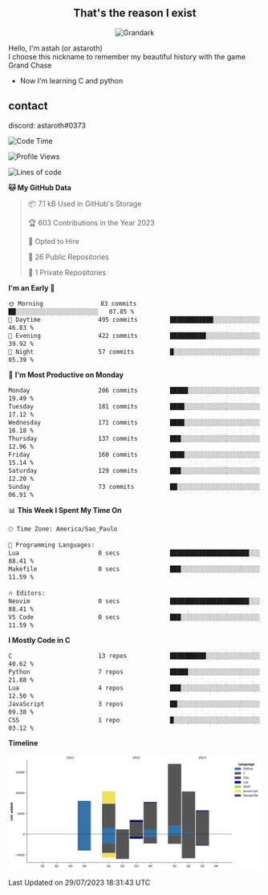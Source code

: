 <h2 align="center">That's the reason I exist</h2>

<p align="center">
  <img src="https://i.imgur.com/5HXDsn9.gif" width="500" alt="Grandark" href="https://www.artstation.com/artwork/dOBdmX" title="Grandark">
</p>


Hello, I'm astah (or astaroth)  
I choose this nickname to remember my beautiful history with the game Grand Chase  

- Now I'm learning C and python

## contact

discord: astaroth#0373
<!--START_SECTION:waka-->
![Code Time](http://img.shields.io/badge/Code%20Time-317%20hrs-blue)

![Profile Views](http://img.shields.io/badge/Profile%20Views-3-blue)

![Lines of code](https://img.shields.io/badge/From%20Hello%20World%20I%27ve%20Written-64.0%20thousand%20lines%20of%20code-blue)

**🐱 My GitHub Data** 

> 📦 7.1 kB Used in GitHub's Storage 
 > 
> 🏆 603 Contributions in the Year 2023
 > 
> 💼 Opted to Hire
 > 
> 📜 26 Public Repositories 
 > 
> 🔑 1 Private Repositories 
 > 
**I'm an Early 🐤** 

```text
🌞 Morning                83 commits          ██░░░░░░░░░░░░░░░░░░░░░░░   07.85 % 
🌆 Daytime                495 commits         ████████████░░░░░░░░░░░░░   46.83 % 
🌃 Evening                422 commits         ██████████░░░░░░░░░░░░░░░   39.92 % 
🌙 Night                  57 commits          █░░░░░░░░░░░░░░░░░░░░░░░░   05.39 % 
```
📅 **I'm Most Productive on Monday** 

```text
Monday                   206 commits         █████░░░░░░░░░░░░░░░░░░░░   19.49 % 
Tuesday                  181 commits         ████░░░░░░░░░░░░░░░░░░░░░   17.12 % 
Wednesday                171 commits         ████░░░░░░░░░░░░░░░░░░░░░   16.18 % 
Thursday                 137 commits         ███░░░░░░░░░░░░░░░░░░░░░░   12.96 % 
Friday                   160 commits         ████░░░░░░░░░░░░░░░░░░░░░   15.14 % 
Saturday                 129 commits         ███░░░░░░░░░░░░░░░░░░░░░░   12.20 % 
Sunday                   73 commits          ██░░░░░░░░░░░░░░░░░░░░░░░   06.91 % 
```


📊 **This Week I Spent My Time On** 

```text
🕑︎ Time Zone: America/Sao_Paulo

💬 Programming Languages: 
Lua                      0 secs              ██████████████████████░░░   88.41 % 
Makefile                 0 secs              ███░░░░░░░░░░░░░░░░░░░░░░   11.59 % 

🔥 Editors: 
Neovim                   0 secs              ██████████████████████░░░   88.41 % 
VS Code                  0 secs              ███░░░░░░░░░░░░░░░░░░░░░░   11.59 % 
```

**I Mostly Code in C** 

```text
C                        13 repos            ██████████░░░░░░░░░░░░░░░   40.62 % 
Python                   7 repos             █████░░░░░░░░░░░░░░░░░░░░   21.88 % 
Lua                      4 repos             ███░░░░░░░░░░░░░░░░░░░░░░   12.50 % 
JavaScript               3 repos             ██░░░░░░░░░░░░░░░░░░░░░░░   09.38 % 
CSS                      1 repo              █░░░░░░░░░░░░░░░░░░░░░░░░   03.12 % 
```



**Timeline**

![Lines of Code chart](https://raw.githubusercontent.com/astahjmo/astahjmo/main/assets/bar_graph.png)


 Last Updated on 29/07/2023 18:31:43 UTC
<!--END_SECTION:waka-->
